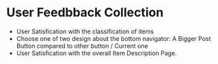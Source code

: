 # User Feedbback Collection
- User Satisfication with the classification of items
- Choose one of two design about the bottom navigator: A Bigger Post Button compared to other button / Current one
- User Satisfication with the overall Item Description Page.

